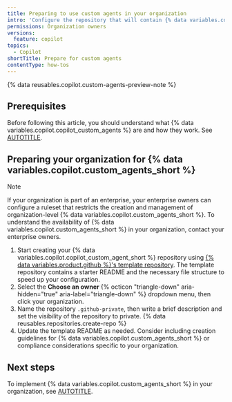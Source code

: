 ```yaml
---
title: Preparing to use custom agents in your organization
intro: 'Configure the repository that will contain {% data variables.copilot.custom_agents_short %} for your organization.'
permissions: Organization owners
versions:
  feature: copilot
topics:
  - Copilot
shortTitle: Prepare for custom agents
contentType: how-tos
---
```


{% data reusables.copilot.custom-agents-preview-note %}

## Prerequisites

Before following this article, you should understand what {% data variables.copilot.copilot_custom_agents %} are and how they work. See [AUTOTITLE](/copilot/concepts/agents/coding-agent/about-custom-agents).

## Preparing your organization for {% data variables.copilot.custom_agents_short %}

> [!NOTE]
> If your organization is part of an enterprise, your enterprise owners can configure a ruleset that restricts the creation and management of organization-level {% data variables.copilot.custom_agents_short %}. To understand the availability of {% data variables.copilot.custom_agents_short %} in your organization, contact your enterprise owners.

1. Start creating your {% data variables.copilot.copilot_custom_agent_short %} repository using [{% data variables.product.github %}'s template repository](https://github.com/docs/custom-agents-template?ref_product=copilot&ref_type=engagement&ref_style=text&utm_source=docs-web-custom-agents&utm_medium=docs&utm_campaign=universe25post). The template repository contains a starter README and the necessary file structure to speed up your configuration.
1. Select the **Choose an owner** {% octicon "triangle-down" aria-hidden="true" aria-label="triangle-down" %} dropdown menu, then click your organization.
1. Name the repository `.github-private`, then write a brief description and set the visibility of the repository to private.
{% data reusables.repositories.create-repo %}
1. Update the template README as needed. Consider including creation guidelines for {% data variables.copilot.custom_agents_short %} or compliance considerations specific to your organization.

## Next steps

To implement {% data variables.copilot.custom_agents_short %} in your organization, see [AUTOTITLE](/copilot/how-tos/use-copilot-agents/coding-agent/create-custom-agents).
